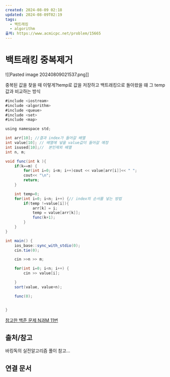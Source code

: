 ```yaml
---
created: 2024-08-09 02:18
updated: 2024-08-09T02:19
tags:
  - 백트래킹
  - algorithm
출처: https://www.acmicpc.net/problem/15665
---
```

# 백트래킹 중복제거


![[Pasted image 20240809021537.png]]

중복된 값을 찾을 때 이렇게?temp로 값을 저장하고 백트래킹으로 돌아왔을 떄 그 temp값과 비교하는 방식

```java
#include <iostream>
#include <algorithm>
#include <queue>
#include <set>
#include <map>

using namespace std;

int arr[10]; //결과 index가 들어갈 배열
int value[10]; // 배열에 넣을 value값이 들어갈 예정
int isused[10];//  본인제외 배열
int n, m;

void func(int k ){
    if(k==m) {
        for(int i=0; i<m; i++)cout << value[arr[i]]<< " ";
        cout<< "\n";
        return;
    }

    int temp=0;
    for(int i=0; i<n; i++) {// index의 순서를 넣는 방법
        if(temp !=value[i]){
            arr[k] = i;
            temp = value[arr[k]];
            func(k+1);
        }
    }
}

int main() {
    ios_base::sync_with_stdio(0);
    cin.tie(0);

    cin >>n >> m;

    for(int i=0; i<n; i++) {
        cin >> value[i];

    }
    sort(value, value+n);

    func(0);


}

```

[참고한 백준 문제 N과M 11번](https://www.acmicpc.net/problem/15665)


## 출처/참고
바킹독의 실전알고리즘 풀이 참고...


## 연결 문서

